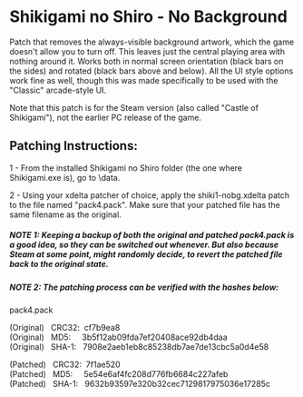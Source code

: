 # **Shikigami no Shiro - No Background**

Patch that removes the always-visible background artwork, which the game doesn't allow you to turn off. This leaves just the central playing area with nothing around it. Works both in normal screen orientation (black bars on the sides) and rotated (black bars above and below). All the UI style options work fine as well, though this was made specifically to be used with the "Classic" arcade-style UI.

Note that this patch is for the Steam version (also called "Castle of Shikigami"), not the earlier PC release of the game.

## Patching Instructions:

1 - From the installed Shikigami no Shiro folder (the one where Shikigami.exe is), go to \data.

2 - Using your xdelta patcher of choice, apply the shiki1-nobg.xdelta patch to the file named "pack4.pack". Make sure that your patched file has the same filename as the original.
  
##### NOTE 1: Keeping a backup of both the original and patched pack4.pack is a good idea, so they can be switched out whenever. But also because Steam at some point, might randomly decide, to revert the patched file back to the original state.

##### NOTE 2: The patching process can be verified with the hashes below:
  
pack4.pack

(Original) &nbsp; CRC32:&nbsp; cf7b9ea8  
(Original) &nbsp; MD5:  &nbsp; &nbsp;   3b5f12ab09fda7ef20408ace92db4daa  
(Original) &nbsp; SHA-1: &nbsp; 7908e2aeb1eb8c85238db7ae7de13cbc5a0d4e58  
  
(Patched) &nbsp; CRC32:&nbsp; 7f1ae520  
(Patched) &nbsp; MD5:  &nbsp; &nbsp;   5e54e6af4fc208d776fb6684c227afeb  
(Patched) &nbsp;  SHA-1: &nbsp; 9632b93597e320b32cec7129817975036e17285c  
